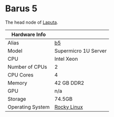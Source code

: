 
# Barus 5

The head node of [Laputa](/systems/laputa).

**Hardware Info** | |
---|---
Alias | [b5]()
Model | Supermicro 1U Server
CPU | Intel Xeon
Number of CPUs | 2
CPU Cores | 4
Memory | 42 GB DDR2
GPU | n/a
Storage | 74.5GB
Operating System | [Rocky Linux](https://rockylinux.org/)
